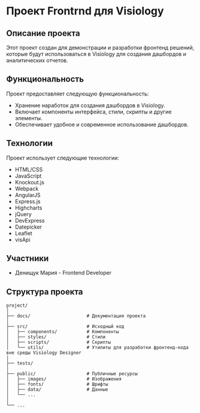 # Проект Frontrnd для Visiology

## Описание проекта

Этот проект создан для демонстрации и разработки фронтенд решений, которые будут использоваться в Visiology для создания дашбордов и аналитических отчетов.

## Функциональность

Проект предоставляет следующую функциональность:

- Хранение наработок для создания дашбордов в Visiology.
- Включает компоненты интерфейса, стили, скрипты и другие элементы.
- Обеспечивает удобное и современное использование дашбордов.

## Технологии

Проект использует следующие технологии:

- HTML/CSS
- JavaScript
- Knockout.js
- Webpack
- AngularJS
- Express.js
- Highcharts
- jQuery
- DevExpress
- Datepicker
- Leaflet
- visApi

## Участники

- Денищук Мария - Frontend Developer

## Структура проекта

```plaintext
project/
│
├── docs/                     # Документация проекта
│
├── src/                      # Исходный код
│   ├── components/           # Компоненты
│   ├── styles/               # Стили
│   ├── scripts/              # Скрипты
│   └── utils/                # Утилиты для разработки фронтенд-кода вне среды Visiology Designer
│
├── tests/
│
├── public/                   # Публичные ресурсы
│   ├── images/               # Изображения
│   ├── fonts/                # Шрифты
│   ├── data/                 # Данные
│   └── ...
│
└── ...
